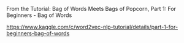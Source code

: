 From the Tutorial: Bag of Words Meets Bags of Popcorn, Part 1: For Beginners - Bag of Words

https://www.kaggle.com/c/word2vec-nlp-tutorial/details/part-1-for-beginners-bag-of-words
